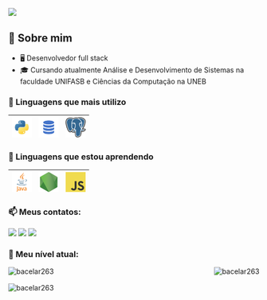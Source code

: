 ![](http://github-profile-summary-cards.vercel.app/api/cards/profile-details?username=Bacelar263&theme=moonlight)

## :book: Sobre mim
- 🖥 Desenvolvedor full stack
- 🎓 Cursando atualmente Análise e Desenvolvimento de Sistemas na faculdade UNIFASB e Ciências da Computação na UNEB

### 🔨 Linguagens que mais utilizo
  
<img title="Python" alt="Python" width="40px" src="https://raw.githubusercontent.com/github/explore/master/topics/python/python.png" />|<img title="SQL" alt="SQL" width="40px" src="https://raw.githubusercontent.com/github/explore/master/topics/sql/sql.png">|<img title="postgresql" alt="postgresql" width="40px" src="https://raw.githubusercontent.com/github/explore/master/topics/postgresql/postgresql.png">
|--|--|--|

### 🎯 Linguagens que estou aprendendo
 
<img title="java" alt="java" width="40px" src="https://raw.githubusercontent.com/github/explore/master/topics/java/java.png" />|<img title="node" alt="node" width="40px" src="https://raw.githubusercontent.com/github/explore/master/topics/nodejs/nodejs.png">|<img title="javascript" alt="javascript" width="40px" src="https://raw.githubusercontent.com/github/explore/master/topics/javascript/javascript.png">
|--|--|--|

### 📫 Meus contatos:

<div>
<a href="https://instagram.com/bacelarguilherme7" target="_blank"><img src="https://img.shields.io/badge/-Instagram-%23E4405F?style=for-the-badge&logo=instagram&logoColor=white" target="(https://www.instagram.com/bacelarguilherme7/)"></a>
<a href = "mailto:bacelarguilherme7@gmail.com"><img src="https://img.shields.io/badge/Gmail-D14836?style=for-the-badge&logo=gmail&logoColor=white" target="_blank"></a>
<a href="https://www.linkedin.com/in/guilherme-bacelar-5a8846217" target="_blank"><img src="https://img.shields.io/badge/-LinkedIn-%230077B5?style=for-the-badge&logo=linkedin&logoColor=white" target="[_blank](https://www.linkedin.com/in/guilherme-bacelar-5a8846217/)"></a>   
</div>

### 🔔 Meu nível atual:

<p><img align="left" src="https://github-readme-stats.vercel.app/api/top-langs?username=bacelar263&show_icons=true&locale=en&layout=compact" alt="bacelar263" /></p>

<p>&nbsp;<img align="right" src="https://github-readme-stats.vercel.app/api?username=bacelar263&show_icons=true&locale=en" alt="bacelar263" /></p>

<p><img align="center" src="https://github-readme-streak-stats.herokuapp.com/?user=bacelar263&" alt="bacelar263" /></p>
